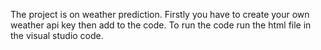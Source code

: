 The project is on weather prediction.
Firstly you have to create your own weather api key then add to the code.
To run the code run the html file in the visual studio code. 
